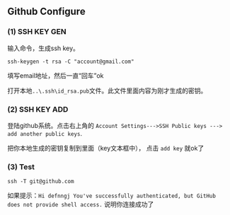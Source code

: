 ##	Github Configure

### __(1) SSH KEY GEN__

输入命令，生成ssh key。
```
ssh-keygen -t rsa -C "account@gmail.com"
```
填写email地址，然后一直“回车”ok

打开本地`..\.ssh\id_rsa.pub`文件。此文件里面内容为刚才生成的密钥。

### __(2) SSH KEY ADD__

登陆github系统。点击右上角的 `Account Settings--->SSH Public keys ---> add another public keys`.

把你本地生成的密钥复制到里面（key文本框中）， 点击 `add key` 就ok了

### __(3) Test__

```
ssh -T git@github.com
```

如果提示：`Hi defnngj You've successfully authenticated, but GitHub does not provide shell access.` 说明你连接成功了
